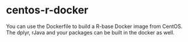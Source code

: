 # centos-r-docker

You can use the Dockerfile to build a R-base Docker image from CentOS.
The dplyr, rJava and your packages can be built in the docker as well.

